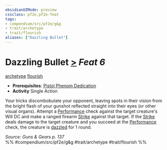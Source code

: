 ```yaml
---
obsidianUIMode: preview
cssclass: pf2e,pf2e-feat
tags:
- compendium/src/pf2e/g&g
- trait/archetype
- trait/flourish
aliases: ["Dazzling Bullet"]
---
```

# Dazzling Bullet  [>](../../Rules/core-rulebook/chapter-9-playing-the-game.md#Actions "Single Action") *Feat 6*  
[archetype](../../Rules/traits/archetype.md)  [flourish](../../Rules/traits/flourish.md)  

- **Prerequisites**: [Pistol Phenom Dedication](pistol-phenom-dedication-g-g.md)
- **Activity** Single Action

Your tricks discombobulate your opponent, leaving spots in their vision from the bright flash of your gunshot reflected straight into their eyes (or other visual organs). Attempt a [Performance](../skills.md#Performance) check against the target creature's Will DC and make a ranged firearm [Strike](../../Rules/actions/strike.md) against that target. If the [Strike](../../Rules/actions/strike.md) deals damage to the target creature and you succeed at the [Performance](../skills.md#Performance) check, the creature is [dazzled](../../Rules/conditions.md#Dazzled) for 1 round.

*Source: Guns & Gears p. 137*  
%% #compendium/src/pf2e/g&g #trait/archetype #trait/flourish %%